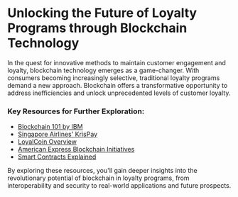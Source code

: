 # Unlocking the Future of Loyalty Programs through Blockchain Technology

In the quest for innovative methods to maintain customer engagement and loyalty, blockchain technology emerges as a game-changer. With consumers becoming increasingly selective, traditional loyalty programs demand a new approach. Blockchain offers a transformative opportunity to address inefficiencies and unlock unprecedented levels of customer loyalty.

### Key Resources for Further Exploration:

- [Blockchain 101 by IBM](https://www.ibm.com/blockchain/what-is-blockchain)
- [Singapore Airlines' KrisPay](https://www.singaporeair.com/en_UK/my/ppsclub-krisflyer/krispay/)
- [LoyalCoin Overview](https://loyalcoin.io)
- [American Express Blockchain Initiatives](https://www.americanexpress.com/us/business/trends-and-insights/articles/blockchain-exploring/)
- [Smart Contracts Explained](https://ethereum.org/en/developers/docs/smart-contracts/)

By exploring these resources, you'll gain deeper insights into the revolutionary potential of blockchain in loyalty programs, from interoperability and security to real-world applications and future prospects.